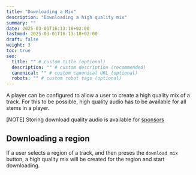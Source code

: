 ```yaml
---
title: "Downloading a Mix"
description: "Downloading a high quality mix"
summary: ""
date: 2025-03-01T16:13:18+02:00
lastmod: 2025-03-01T16:13:18+02:00
draft: false
weight: 3
toc: true
seo:
  title: "" # custom title (optional)
  description: "" # custom description (recommended)
  canonical: "" # custom canonical URL (optional)
  robots: "" # custom robot tags (optional)
---
```


A player can be configured to allow a user to create a high quality mix of a track. For this to be possible, high quality audio has to be available for all stems in a player.

[NOTE] Storing download quality audio is available for [sponsors](/docs/reference/sponsor-this-project/)

## Downloading a region

If a user selects a region of a track, and then preses the `download mix` button, a high quality mix will be created for the region and start downloading.
